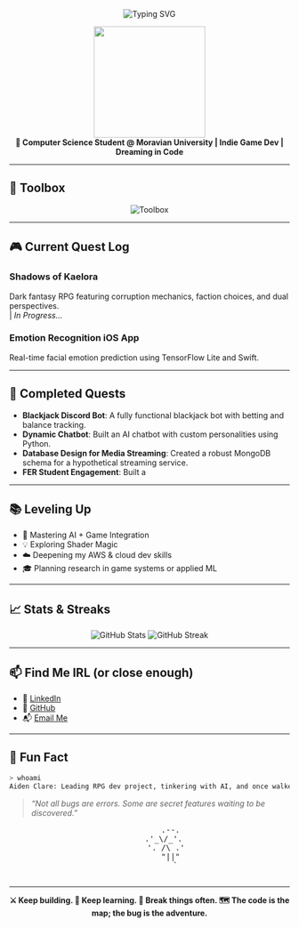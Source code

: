 <div align="center">
  <img src="https://readme-typing-svg.herokuapp.com?font=Fira+Code&size=24&duration=3000&pause=1000&color=9F79EE&center=true&vCenter=true&width=600&height=50&lines=Hey+I'm+Aiden+Clare;Project+Lead+%7C+AI+Tinkerer;Breaker+of+Rules+%7C+Builder+of+Systems;Dreamer+of+Worlds+%7C+Dev+of+Many+Tools" alt="Typing SVG" />

  <img src="https://user-images.githubusercontent.com/99184393/134808448-d54a2b36-50c8-4a5e-9182-dc6e5f5a5d69.gif" width="200px" /><br>
  <strong>🚀 Computer Science Student @ Moravian University | Indie Game Dev | Dreaming in Code</strong>
</div>

---

## 🧰 Toolbox

<div align="center">
  <img src="https://skillicons.dev/icons?i=python,cpp,java,blender,mysql,aws,swift" alt="Toolbox" />
</div>

---

## 🎮 Current Quest Log

### **Shadows of Kaelora**
Dark fantasy RPG featuring corruption mechanics, faction choices, and dual perspectives.  
| *In Progress...*

### **Emotion Recognition iOS App**
Real-time facial emotion prediction using TensorFlow Lite and Swift.

---

## 📜 Completed Quests

- **Blackjack Discord Bot**: A fully functional blackjack bot with betting and balance tracking.
- **Dynamic Chatbot**: Built an AI chatbot with custom personalities using Python.
- **Database Design for Media Streaming**: Created a robust MongoDB schema for a hypothetical streaming service.
- **FER Student Engagement**: Built a

---

## 📚 Leveling Up

- 🧠 Mastering AI + Game Integration
- 💡 Exploring Shader Magic
- ☁️ Deepening my AWS & cloud dev skills
- 🎓 Planning research in game systems or applied ML

---

## 📈 Stats & Streaks

<div align="center">
  <img src="https://github-readme-stats.vercel.app/api?username=Subarashi42&show_icons=true&theme=tokyonight" alt="GitHub Stats" />
  <img src="https://streak-stats.demolab.com/?user=Subarashi42&theme=tokyonight" alt="GitHub Streak" />
</div>

---

## 📫 Find Me IRL (or close enough)

- 💼 [LinkedIn](https://www.linkedin.com/in/aiden-clare-a335042a6/)
- 🐙 [GitHub](https://github.com/Subarashi42)
- 📬 [Email Me](mailto:aidenclare100@gmail.com)

---

## 🧙 Fun Fact

```bash
> whoami
Aiden Clare: Leading RPG dev project, tinkering with AI, and once walked the darker alleys of code. I've built bots, broken rules, and now I write worlds.
```

> *“Not all bugs are errors. Some are secret features waiting to be discovered.”*

<div align="center">
  <pre>
         .--.
      .'_\/_'.
       '. /\ .'
         "||"
           `
  </pre>
</div>

---

<div align="center">
  <strong>⚔️ Keep building. 🧠 Keep learning. 🧪 Break things often. 🗺️ The code is the map; the bug is the adventure.</strong>
</div>
